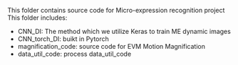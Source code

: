 
This folder contains source code for Micro-expression recognition project
This folder includes:
- CNN_DI: The method which we utilize Keras to train ME dynamic images
- CNN_torch_DI: buikt in Pytorch
- magnification_code: source code for EVM Motion Magnification
- data_util_code: process data_util_code
